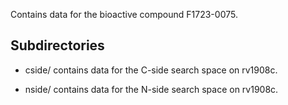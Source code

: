 Contains data for the bioactive compound F1723-0075.

## Subdirectories

- cside/ contains data for the C-side search space on rv1908c.

- nside/ contains data for the N-side search space on rv1908c.

